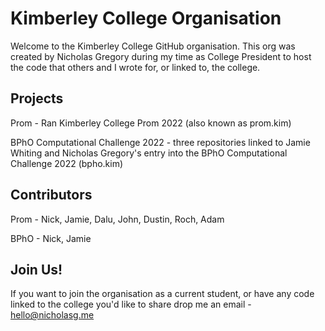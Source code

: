 # Kimberley College Organisation
Welcome to the Kimberley College GitHub organisation. This org was created by Nicholas Gregory during my time as College President to host the code that others and I wrote for, or linked to, the college. 

## Projects
Prom - Ran Kimberley College Prom 2022 (also known as prom.kim)

BPhO Computational Challenge 2022 - three repositories linked to Jamie Whiting and Nicholas Gregory's entry into the BPhO Computational Challenge 2022 (bpho.kim)

## Contributors
Prom - Nick, Jamie, Dalu, John, Dustin, Roch, Adam

BPhO - Nick, Jamie

## Join Us!
If you want to join the organisation as a current student, or have any code linked to the college you'd like to share drop me an email - hello@nicholasg.me
